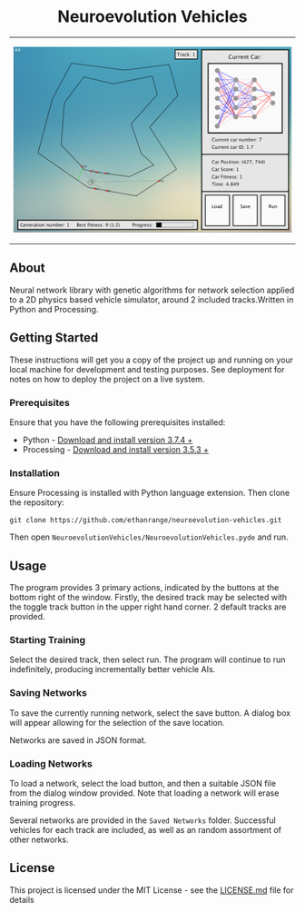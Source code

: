 <center><h1>Neuroevolution Vehicles</h1></center>

<table>
<tr>
<td>

![Neuroevolution Vehicles](demo.png)
</td>
</tr>
</table>

## About

Neural network library with genetic algorithms for network selection applied to a 2D physics based vehicle simulator, around 2 included tracks.Written in Python and Processing.

## Getting Started

These instructions will get you a copy of the project up and running on your local machine for development and testing purposes. See deployment for notes on how to deploy the project on a live system.

### Prerequisites

Ensure that you have the following prerequisites installed:

* Python - [Download and install version 3.7.4 +](https://www.python.org/)
* Processing - [Download and install version 3.5.3 +](https://py.processing.org/)

### Installation

Ensure Processing is installed with Python language extension. Then clone the repository:

```
git clone https://github.com/ethanrange/neuroevolution-vehicles.git
```
Then open `NeuroevolutionVehicles/NeuroevolutionVehicles.pyde` and run.

## Usage

The program provides 3 primary actions, indicated by the buttons at the bottom right of the window. Firstly, the desired track may be selected with the toggle track button in the upper right hand corner. 2 default tracks are provided.

### Starting Training

Select the desired track, then select run. The program will continue to run indefinitely, producing incrementally better vehicle AIs.

### Saving Networks

To save the currently running network, select the save button. A dialog box will appear allowing for the selection of the save location.

Networks are saved in JSON format.

### Loading Networks

To load a network, select the load button, and then a suitable JSON file from the dialog window provided. Note that loading a network will erase training progress.

Several networks are provided in the `Saved Networks` folder. Successful vehicles for each track are included, as well as an random assortment of other networks.

## License

This project is licensed under the MIT License - see the [LICENSE.md](LICENSE.md) file for details